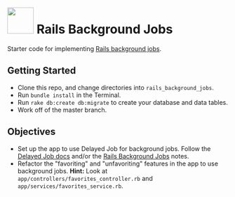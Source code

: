 # <img src="https://cloud.githubusercontent.com/assets/7833470/10899314/63829980-8188-11e5-8cdd-4ded5bcb6e36.png" height="60"> Rails Background Jobs

Starter code for implementing <a href="https://github.com/sf-wdi-24/modules/tree/master/how-tos/rails/background-jobs" target="_blank">Rails background jobs</a>.

## Getting Started

* Clone this repo, and change directories into `rails_background_jobs`.
* Run `bundle install` in the Terminal.
* Run `rake db:create db:migrate` to create your database and data tables.
* Work off of the master branch.

## Objectives

* Set up the app to use Delayed Job for background jobs. Follow the <a href="https://github.com/collectiveidea/delayed_job" target="_blank">Delayed Job docs</a> and/or the <a href="https://github.com/sf-wdi-24/modules/tree/master/how-tos/rails/background-jobs" target="_blank">Rails Background Jobs</a> notes.
* Refactor the "favoriting" and "unfavoriting" features in the app to use background jobs. **Hint:** Look at `app/controllers/favorites_controller.rb` and `app/services/favorites_service.rb`.